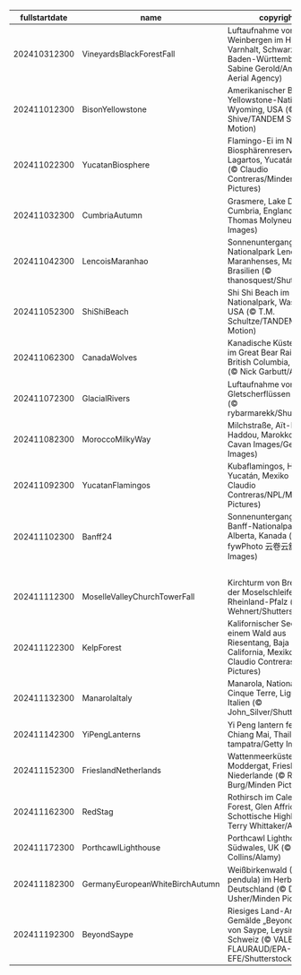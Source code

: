 |fullstartdate|name|copyright|title|image|
|--|--|--|--|--|
202410312300|VineyardsBlackForestFall|Luftaufnahme von Weinbergen im Herbst, Varnhalt, Schwarzwald, Baden-Württemberg (© Sabine Gerold/Amazing Aerial Agency)|Ein stolzes Erbe|![](/de-DE/2024/11/202410312300VineyardsBlackForestFall.jpg)|
202411012300|BisonYellowstone|Amerikanischer Bison im Yellowstone-Nationalpark, Wyoming, USA (© Ian Shive/TANDEM Stills + Motion)|Symbol der Stärke|![](/de-DE/2024/11/202411012300BisonYellowstone.jpg)|
202411022300|YucatanBiosphere|Flamingo-Ei im Nest, Biosphärenreservat Ría Lagartos, Yucatán, Mexiko (© Claudio Contreras/Minden Pictures)|Wo Natur auf Nachhaltigkeit trifft|![](/de-DE/2024/11/202411022300YucatanBiosphere.jpg)|
202411032300|CumbriaAutumn|Grasmere, Lake District, Cumbria, England (© Thomas Molyneux/Getty Images)|Wo Poesie und Natur aufeinandertreffen|![](/de-DE/2024/11/202411032300CumbriaAutumn.jpg)|
202411042300|LencoisMaranhao|Sonnenuntergang im Nationalpark Lençóis Maranhenses, Maranhão, Brasilien (© thanosquest/Shutterstock)|Überirdische Schönheit|![](/de-DE/2024/11/202411042300LencoisMaranhao.jpg)|
202411052300|ShiShiBeach|Shi Shi Beach im Olympic-Nationalpark, Washington, USA (© T.M. Schultze/TANDEM Stills + Motion)|Magie des Abendlichts|![](/de-DE/2024/11/202411052300ShiShiBeach.jpg)|
202411062300|CanadaWolves|Kanadische Küstenwölfe im Great Bear Rainforest, British Columbia, Kanada (© Nick Garbutt/Alamy)|Wölfe in freier Wildbahn|![](/de-DE/2024/11/202411062300CanadaWolves.jpg)|
202411072300|GlacialRivers|Luftaufnahme von Gletscherflüssen in Island (© rybarmarekk/Shutterstock)|Das Land aus Feuer und Eis|![](/de-DE/2024/11/202411072300GlacialRivers.jpg)|
202411082300|MoroccoMilkyWay|Milchstraße, Aït-Ben-Haddou, Marokko (© Cavan Images/Getty Images)|Unter dem Sternenzelt|![](/de-DE/2024/11/202411082300MoroccoMilkyWay.jpg)|
202411092300|YucatanFlamingos|Kubaflamingos, Halbinsel Yucatán, Mexiko (© Claudio Contreras/NPL/Minden Pictures)|Eleganz in der Luft|![](/de-DE/2024/11/202411092300YucatanFlamingos.jpg)|
202411102300|Banff24|Sonnenuntergang im Banff-Nationalpark, Alberta, Kanada (© fywPhoto 云卷云舒/Getty Images)|Winterzauber in den kanadischen Rockies|![](/de-DE/2024/11/202411102300Banff24.jpg)|
||||![](/de-DE/2024/11/.jpg)|
202411112300|MoselleValleyChurchTowerFall|Kirchturm von Bremm an der Moselschleife, Rheinland-Pfalz (© Jan Wehnert/Shutterstock)|Magische Schleife der Natur|![](/de-DE/2024/11/202411112300MoselleValleyChurchTowerFall.jpg)|
202411122300|KelpForest|Kalifornischer Seelöwe in einem Wald aus Riesentang, Baja California, Mexiko (© Claudio Contreras/Minden Pictures)|Der König der Meere|![](/de-DE/2024/11/202411122300KelpForest.jpg)|
202411132300|ManarolaItaly|Manarola, Nationalpark Cinque Terre, Ligurien, Italien (© John_Silver/Shutterstock)|Wenn Märchen wahr werden|![](/de-DE/2024/11/202411132300ManarolaItaly.jpg)|
202411142300|YiPengLanterns|Yi Peng lantern festival, Chiang Mai, Thailand (© tampatra/Getty Images)|Lichter der Hoffnung|![](/de-DE/2024/11/202411142300YiPengLanterns.jpg)|
202411152300|FrieslandNetherlands|Wattenmeerküste bei Moddergat, Friesland, Niederlande (© Ron ter Burg/Minden Pictures)|Schlick, Meer und Himmel|![](/de-DE/2024/11/202411152300FrieslandNetherlands.jpg)|
202411162300|RedStag|Rothirsch im Caledonian Forest, Glen Affric, Schottische Highlands (© Terry Whittaker/Alamy)|König der schottischen Highlands|![](/de-DE/2024/11/202411162300RedStag.jpg)|
202411172300|PorthcawlLighthouse|Porthcawl Lighthouse, Südwales, UK (© Leighton Collins/Alamy)|Seit 1860 ein treuer Wegbegleiter|![](/de-DE/2024/11/202411172300PorthcawlLighthouse.jpg)|
202411182300|GermanyEuropeanWhiteBirchAutumn|Weißbirkenwald (Betula pendula) im Herbstnebel, Deutschland (© Duncan Usher/Minden Pictures)|Hören Sie den Wald flüstern?|![](/de-DE/2024/11/202411182300GermanyEuropeanWhiteBirchAutumn.jpg)|
202411192300|BeyondSaype|Riesiges Land-Art-Gemälde „Beyond Crisis“ von Saype, Leysin, Schweiz (© VALENTIN FLAURAUD/EPA-EFE/Shutterstock)|Kunst im Einklang mit der Natur|![](/de-DE/2024/11/202411192300BeyondSaype.jpg)|
